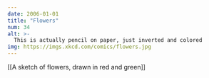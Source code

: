 ```yaml
---
date: 2006-01-01
title: "Flowers"
num: 34
alt: >-
  This is actually pencil on paper, just inverted and colored
img: https://imgs.xkcd.com/comics/flowers.jpg
---
```

[[A sketch of flowers, drawn in red and green]]